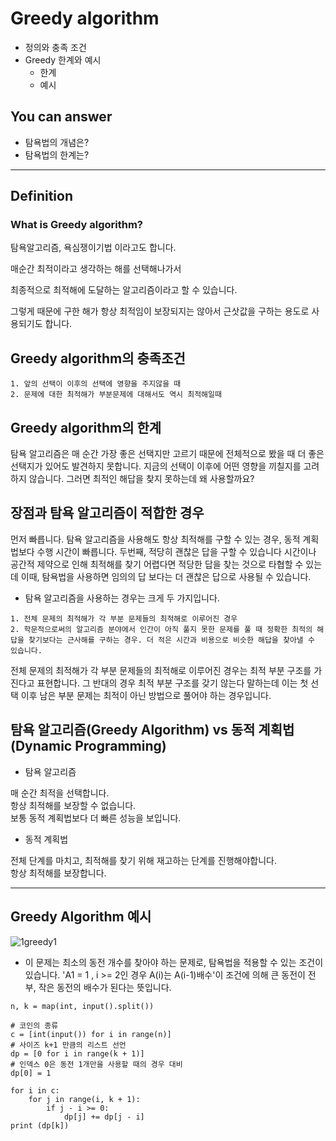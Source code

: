 # Greedy algorithm
- 정의와 충족 조건
- Greedy 한계와 예시
  - 한계
  - 예시

## You can answer
- 탐욕법의 개념은?
- 탐욕법의 한계는?
---

## Definition
### What is Greedy algorithm?
탐욕알고리즘, 욕심쟁이기법 이라고도 합니다.

매순간 최적이라고 생각하는 해를 선택해나가서

최종적으로 최적해에 도달하는 알고리즘이라고 할 수 있습니다.


그렇게 때문에 구한 해가 항상 최적임이 보장되지는 않아서 근삿값을 구하는 용도로 사용되기도 합니다.

## Greedy algorithm의 충족조건
```
1. 앞의 선택이 이후의 선택에 영향을 주지않을 때
2. 문제에 대한 최적해가 부분문제에 대해서도 역시 최적해일때
```

## Greedy algorithm의 한계
탐욕 알고리즘은 매 순간 가장 좋은 선택지만 고르기 때문에 전체적으로 봤을 때 더 좋은 선택지가 있어도 발견하지 못합니다. 지금의 선택이 이후에 어떤 영향을 끼칠지를 고려하지 않습니다.
그러면 최적인 해답을 찾지 못하는데 왜 사용할까요?

## 장점과 탐욕 알고리즘이 적합한 경우
먼저 빠릅니다. 탐욕 알고리즘을 사용해도 항상 최적해를 구할 수 있는 경우, 동적 계획법보다 수행 시간이 빠릅니다.
두번째, 적당히 괜찮은 답을 구할 수 있습니다 시간이나 공간적 제약으로 인해 최적해를 찾기 어렵다면 적당한 답을 찾는 것으로 타협할 수 있는데 이때, 탐욕법을 사용하면 임의의 답 보다는 더 괜찮은 답으로 사용될 수 있습니다.

- 탐욕 알고리즘을 사용하는 경우는 크게 두 가지입니다.

```
1. 전체 문제의 최적해가 각 부분 문제들의 최적해로 이루어진 경우
2. 학문적으로써의 알고리즘 분야에서 인간이 아직 풀지 못한 문제를 풀 때 정확한 최적의 해답을 찾기보다는 근사해를 구하는 경우. 더 적은 시간과 비용으로 비슷한 해답을 찾아낼 수 있습니다.
```

전체 문제의 최적해가 각 부분 문제들의 최적해로 이루어진 경우는 최적 부분 구조를 가진다고 표현합니다. 그 반대의 경우 최적 부분 구조를 갖기 않는다 말하는데 이는 첫 선택 이후 남은 부분 문제는 최적이 아닌 방법으로 풀어야 하는 경우입니다.  

## 탐욕 알고리즘(Greedy Algorithm) vs 동적 계획법(Dynamic Programming)


- 탐욕 알고리즘

매 순간 최적을 선택합니다.    
항상 최적해를 보장할 수 없습니다.  
보통 동적 계획법보다 더 빠른 성능을 보입니다.  

- 동적 계획법

전체 단계를 마치고, 최적해를 찾기 위해 재고하는 단계를 진행해야합니다.  
항상 최적해를 보장합니다.  


---
## Greedy Algorithm 예시
![1greedy1](https://user-images.githubusercontent.com/22022393/117656588-7ee3b480-b1d3-11eb-9ed1-10ea53eca229.png)



- 이 문제는 최소의 동전 개수를 찾아야 하는 문제로, 탐욕법을 적용할 수 있는 조건이 있습니다. 'A1 = 1 , i >= 2인 경우 A(i)는 A(i-1)배수'이 조건에 의해 큰 동전이 전부, 작은 동전의 배수가 된다는 뜻입니다.

```{.python}
n, k = map(int, input().split())

# 코인의 종류
c = [int(input()) for i in range(n)]
# 사이즈 k+1 만큼의 리스트 선언
dp = [0 for i in range(k + 1)]
# 인덱스 0은 동전 1개만을 사용할 때의 경우 대비
dp[0] = 1

for i in c:
    for j in range(i, k + 1):
        if j - i >= 0:
            dp[j] += dp[j - i]
print (dp[k])

```
